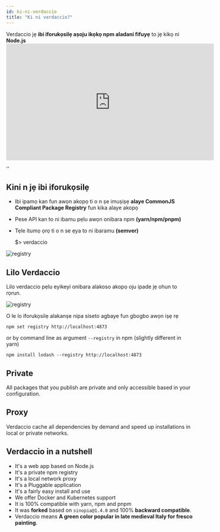 ```yaml
---
id: ki-ni-verdaccio
title: "Ki ni verdaccio?"
---
```


Verdaccio jẹ **ibi iforukọsilẹ aṣoju ikọkọ npm aladani fifuyẹ** to jẹ kikọ ni **Node.js** <iframe width="560" height="315" src="https://www.youtube.com/embed/hDIFKzmoCaA" frameborder="0" allow="accelerometer; autoplay; encrypted-media; gyroscope; picture-in-picture" allowfullscreen mark="crwd-mark"></iframe>

<div id="codefund">''</div>

## Kini n jẹ ibi iforukọsilẹ

* Ibi ipamọ kan fun awọn akopọ ti o n ṣe imuṣiṣẹ **alaye CommonJS Compliant Package Registry** fun kika alaye akopọ
* Pese API kan to ni ibamu pẹlu awọn onibara npm **(yarn/npm/pnpm)**
* Tẹle itumọ ọrọ ti o n se ẹya to ni ibaramu **(semver)**

    $> verdaccio
    

![registry](assets/verdaccio_server.gif)

## Lilo Verdaccio

Lilo verdaccio pẹlu eyikeyi onibara alakoso akopọ oju ipade jẹ ohun to rọrun.

![registry](assets/npm_install.gif)

O le lo iforukọsilẹ alakanṣe nipa siseto agbaye fun gbogbo awọn iṣẹ rẹ

    npm set registry http://localhost:4873
    

or by command line as argument `--registry` in npm (slightly different in yarn)

    npm install lodash --registry http://localhost:4873
    

## Private

All packages that you publish are private and only accessible based in your configuration.

## Proxy

Verdaccio cache all dependencies by demand and speed up installations in local or private networks.

## Verdaccio in a nutshell

* It's a web app based on Node.js
* It's a private npm registry
* It's a local network proxy
* It's a Pluggable application
* It's a fairly easy install and use
* We offer Docker and Kubernetes support
* It is 100% compatible with yarn, npm and pnpm
* It was **forked** based on `sinopia@1.4.0` and 100% **backward compatible**.
* Verdaccio means **A green color popular in late medieval Italy for fresco painting**.